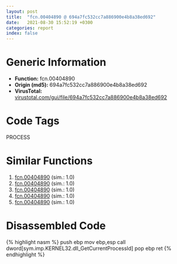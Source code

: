 ```yaml
---
layout: post
title:  "fcn.00404890 @ 694a7fc532cc7a886900e4b8a38ed692"
date:   2021-08-30 15:52:19 +0300
categories: report
index: false
---
```


# Generic Information
- **Function:** fcn.00404890
- **Origin (md5):** 694a7fc532cc7a886900e4b8a38ed692
- **VirusTotal:** [virustotal.com/gui/file/694a7fc532cc7a886900e4b8a38ed692][virustotal_ref]

# Code Tags
<span class="tag" id="PROCESS">PROCESS</span>


# Similar Functions

1. [fcn.00404890][similar_1_ref] (sim.: 1.0)
2. [fcn.00404890][similar_2_ref] (sim.: 1.0)
3. [fcn.00404890][similar_3_ref] (sim.: 1.0)
4. [fcn.00404890][similar_4_ref] (sim.: 1.0)
5. [fcn.00404890][similar_5_ref] (sim.: 1.0)


# Disassembled Code

{% highlight nasm %}
push ebp
mov ebp,esp
call dword[sym.imp.KERNEL32.dll_GetCurrentProcessId]
pop ebp
ret 
{% endhighlight %}


[similar_1_ref]: /report/fcn.00404890@250c15fdfedf90389001a715f8f899f1
[similar_2_ref]: /report/fcn.00404890@b4c49e1bc49ca1bb2d68fc93ad15eb0b
[similar_3_ref]: /report/fcn.00404890@f364e12ffcdf9578b1eb1588196b803b
[similar_4_ref]: /report/fcn.00404890@f12f9592fdd7a957b636b9ae1acd018a
[similar_5_ref]: /report/fcn.00404890@4d4fcf74241456077a469d0314f19113
[virustotal_ref]: https://www.virustotal.com/gui/file/694a7fc532cc7a886900e4b8a38ed692